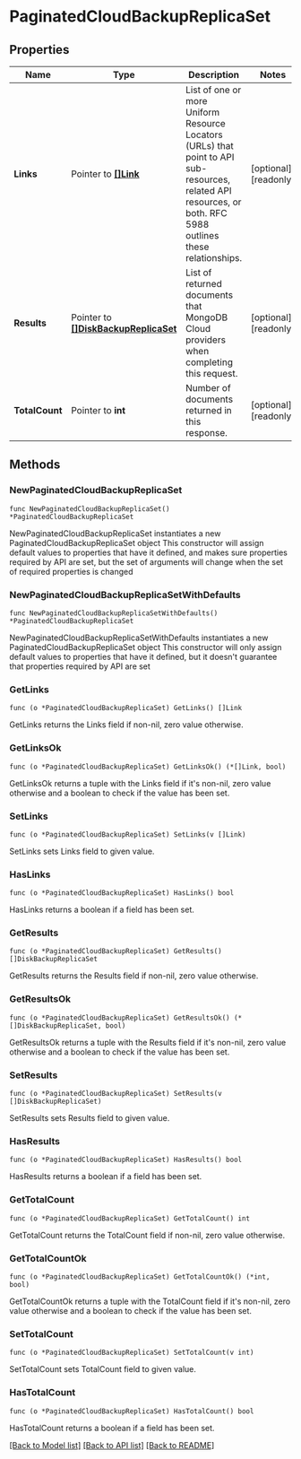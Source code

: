 # PaginatedCloudBackupReplicaSet

## Properties

Name | Type | Description | Notes
------------ | ------------- | ------------- | -------------
**Links** | Pointer to [**[]Link**](Link.md) | List of one or more Uniform Resource Locators (URLs) that point to API sub-resources, related API resources, or both. RFC 5988 outlines these relationships. | [optional] [readonly] 
**Results** | Pointer to [**[]DiskBackupReplicaSet**](DiskBackupReplicaSet.md) | List of returned documents that MongoDB Cloud providers when completing this request. | [optional] [readonly] 
**TotalCount** | Pointer to **int** | Number of documents returned in this response. | [optional] [readonly] 

## Methods

### NewPaginatedCloudBackupReplicaSet

`func NewPaginatedCloudBackupReplicaSet() *PaginatedCloudBackupReplicaSet`

NewPaginatedCloudBackupReplicaSet instantiates a new PaginatedCloudBackupReplicaSet object
This constructor will assign default values to properties that have it defined,
and makes sure properties required by API are set, but the set of arguments
will change when the set of required properties is changed

### NewPaginatedCloudBackupReplicaSetWithDefaults

`func NewPaginatedCloudBackupReplicaSetWithDefaults() *PaginatedCloudBackupReplicaSet`

NewPaginatedCloudBackupReplicaSetWithDefaults instantiates a new PaginatedCloudBackupReplicaSet object
This constructor will only assign default values to properties that have it defined,
but it doesn't guarantee that properties required by API are set

### GetLinks

`func (o *PaginatedCloudBackupReplicaSet) GetLinks() []Link`

GetLinks returns the Links field if non-nil, zero value otherwise.

### GetLinksOk

`func (o *PaginatedCloudBackupReplicaSet) GetLinksOk() (*[]Link, bool)`

GetLinksOk returns a tuple with the Links field if it's non-nil, zero value otherwise
and a boolean to check if the value has been set.

### SetLinks

`func (o *PaginatedCloudBackupReplicaSet) SetLinks(v []Link)`

SetLinks sets Links field to given value.

### HasLinks

`func (o *PaginatedCloudBackupReplicaSet) HasLinks() bool`

HasLinks returns a boolean if a field has been set.

### GetResults

`func (o *PaginatedCloudBackupReplicaSet) GetResults() []DiskBackupReplicaSet`

GetResults returns the Results field if non-nil, zero value otherwise.

### GetResultsOk

`func (o *PaginatedCloudBackupReplicaSet) GetResultsOk() (*[]DiskBackupReplicaSet, bool)`

GetResultsOk returns a tuple with the Results field if it's non-nil, zero value otherwise
and a boolean to check if the value has been set.

### SetResults

`func (o *PaginatedCloudBackupReplicaSet) SetResults(v []DiskBackupReplicaSet)`

SetResults sets Results field to given value.

### HasResults

`func (o *PaginatedCloudBackupReplicaSet) HasResults() bool`

HasResults returns a boolean if a field has been set.

### GetTotalCount

`func (o *PaginatedCloudBackupReplicaSet) GetTotalCount() int`

GetTotalCount returns the TotalCount field if non-nil, zero value otherwise.

### GetTotalCountOk

`func (o *PaginatedCloudBackupReplicaSet) GetTotalCountOk() (*int, bool)`

GetTotalCountOk returns a tuple with the TotalCount field if it's non-nil, zero value otherwise
and a boolean to check if the value has been set.

### SetTotalCount

`func (o *PaginatedCloudBackupReplicaSet) SetTotalCount(v int)`

SetTotalCount sets TotalCount field to given value.

### HasTotalCount

`func (o *PaginatedCloudBackupReplicaSet) HasTotalCount() bool`

HasTotalCount returns a boolean if a field has been set.


[[Back to Model list]](../README.md#documentation-for-models) [[Back to API list]](../README.md#documentation-for-api-endpoints) [[Back to README]](../README.md)


